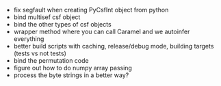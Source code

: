 * fix segfault when creating PyCsfInt object from python
* bind multisef csf object
* bind the other types of csf objects
* wrapper method where you can call Caramel and we autoinfer everything
* better build scripts with caching, release/debug mode, building targets (tests vs not tests)
* bind the permutation code
* figure out how to do numpy array passing
* process the byte strings in a better way?